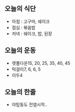 ## 오늘의 식단
* 아침 : 고구마, 쉐이크
* 점심 : 볶음밥
* 저녁 : 쉐이크, 밥, 된장

## 오늘의 운동
* 렛풀다운15, 20, 25, 35, 40, 45
* 턱걸이7, 6, 6, 5
* 이두4

## 오늘의 한줄
* 야탑동도 전염시작..
